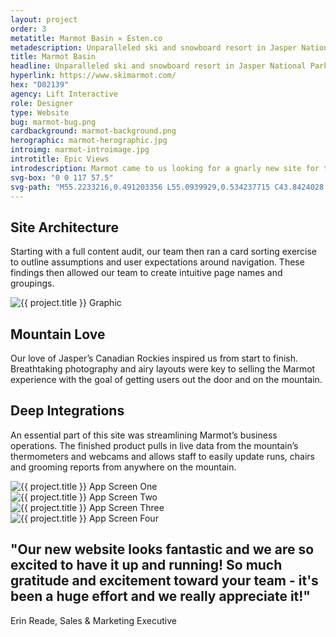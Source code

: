 ```yaml
---
layout: project
order: 3
metatitle: Marmot Basin ✕ Esten.co
metadescription: Unparalleled ski and snowboard resort in Jasper National Park.
title: Marmot Basin
headline: Unparalleled ski and snowboard resort in Jasper National Park.
hyperlink: https://www.skimarmot.com/
hex: "D02139"
agency: Lift Interactive
role: Designer
type: Website
bug: marmot-bug.png
cardbackground: marmot-background.png
herographic: marmot-herographic.jpg
introimg: marmot-introimage.jpg
introtitle: Epic Views
introdescription: Marmot came to us looking for a gnarly new site for their upcoming season. Not only did they need a refreshed interface and content strategy but ongoing marketing support.
svg-box: "0 0 117 57.5"
svg-path: "M55.2233216,0.491203356 L55.0939929,0.534237715 C43.8424028,3.71878023 35.4791519,8.40952529 29.3575972,11.8092396 L28.3229682,12.3686863 C23.3222615,15.2950226 20.0890459,17.4897749 18.8388693,18.3074277 L18.2784452,18.6947369 C17.7180212,19.0820462 16.7696113,19.899699 16.5971731,20.0718364 C10.9498233,25.6232686 10.9929329,26.6560932 11.639576,27.5167804 C12.4155477,28.549605 13.8812721,28.3774675 20.3477032,24.6765127 C21.0805654,24.2892035 21.3392226,24.1170661 21.8134276,23.7727912 L22.3738516,23.385482 C23.5378092,22.6108635 26.5985866,20.50218 31.2975265,17.747981 C36.9879859,14.5634385 45.5236749,9.74359039 56.1286219,6.60208224 C56.0855124,6.60208224 56.4303887,6.51601352 56.4303887,6.51601352 C57.4650177,6.25780737 58.4565371,6.04263558 59.0600707,6.21477301 L59.1462898,6.21477301 L60.3102473,6.38691045 L63.6727915,6.9463571 C67.2508834,7.54883812 70.1823322,8.10828478 72.9413428,8.7107658 C76.6918728,9.5284186 79.6664311,10.3030371 82.3823322,11.1637242 C87.3830389,12.7990298 89.0212014,14.0900606 89.5816254,14.7786103 C89.0212014,15.5962631 87.1243816,17.1455 84.9689046,18.0061872 L84.9257951,18.0492216 C81.5632509,19.5984584 77.8127208,20.8464548 74.9243816,21.707142 L74.9674912,21.707142 C74.8812721,21.707142 74.2777385,21.8792794 69.6219081,23.2133445 L68.2855124,23.5576194 L68.1992933,23.6006538 L67.8975265,23.6867225 C67.5095406,23.7727912 66.9922261,23.9018943 66.0438163,24.4613409 L66.0007067,24.5043753 L65.9144876,24.5474097 C64.9660777,25.2359594 64.4918728,26.1827153 64.4918728,27.3016086 L64.5349823,28.076227 L64.5780919,28.1192614 C64.9660777,29.3242234 65.4402827,29.7115327 65.8713781,30.0127732 L65.9575972,30.0558075 L66.0007067,30.0988419 L66.1300353,30.1849106 C66.6473498,30.5291855 66.9491166,30.6582885 67.2508834,30.7443573 L67.380212,30.7873916 L69.0614841,31.3038039 C72.2084806,32.0784224 75.269258,32.5948347 78.2438163,33.0682126 L80.5286219,33.4555218 C80.5286219,33.4555218 80.6579505,33.4555218 83.5462898,33.9719341 C89.8402827,35.0047587 96.3929329,36.123652 102.428269,37.6728889 C103.764664,38.0171638 104.842403,38.3614387 105.833922,38.7057135 C103.937102,39.4372976 101.35053,40.3840535 99.669258,40.8143971 C87.3399293,43.5255617 75.3985866,44.9456955 64.8798587,46.2367262 L61.8190813,46.6240355 C60.2671378,46.7531385 58.6720848,46.9683103 57.1201413,47.1834821 L53.8438163,47.6138257 C53.8438163,47.6138257 53.585159,47.6138257 53.3696113,47.6568601 C55.4388693,45.849417 58.4565371,43.1812868 59.8360424,41.158672 L60.0084806,40.9004658 C60.2671378,40.5131566 60.5257951,40.082813 60.7844523,39.4372976 C61.0431095,38.877851 61.0862191,38.1032325 61.1293286,37.9310951 L61.1293286,37.8880607 L61.1293286,37.8450264 C61.1293286,37.2425454 60.9568905,36.0806177 60.1378092,35.2199305 C58.9738516,34.0580028 58.0254417,33.9719341 57.4219081,33.8858654 L57.1201413,33.8428311 L57.0339223,33.8428311 C56.4303887,33.8428311 55.9130742,33.8428311 55.4819788,33.8858654 C54.059364,34.0580028 53.024735,34.3592434 52.2056537,34.5744151 L51.8607774,34.6604839 L49.1879859,35.521171 L49.1017668,35.5642054 C48.6706714,35.6933085 47.8515901,35.994549 46.0409894,36.7261331 C46.0409894,36.7261331 44.9632509,37.199511 43.9717314,37.5868202 C45.5236749,36.3818582 46.8600707,35.3059992 48.0240283,34.2731746 C48.8,33.5846249 49.7053004,32.7669721 50.5674912,31.7771819 L50.6106007,31.6911131 C51.0416961,31.2177352 51.429682,30.7013229 51.8607774,29.8836701 L51.9038869,29.8406357 L51.9469965,29.754567 L51.990106,29.6254639 C52.1194346,29.3672578 52.2918728,28.8938798 52.2918728,28.2913988 C52.2918728,27.8610552 52.2056537,27.4307117 52.0332155,26.9573337 L52.0332155,26.9142994 L51.990106,26.8282306 C51.1710247,25.3220281 49.8777385,25.1498907 49.4035336,25.063822 L49.2742049,25.063822 L49.1879859,25.063822 C46.7738516,25.063822 45.2219081,25.6232686 43.7561837,26.1396809 L42.419788,26.5700245 C40.5660777,27.2585742 38.8848057,27.9040896 37.3759717,28.549605 C34.444523,29.7976014 32.2028269,30.7873916 30.8233216,31.432907 C29.5300353,32.035388 28.8402827,32.3366285 28.4522968,32.5518003 C17.1144876,37.7589577 2.62968198,45.7203139 2.24169611,45.9785201 C1.93992933,46.1936919 1.07773852,46.8392073 1.595053,47.6998944 C2.15547703,48.6466503 2.88833922,48.3454098 6.33710247,46.8822416 L17.2869258,42.1054279 L29.3144876,36.8122018 C32.0303887,35.6502741 35.6084806,34.1871059 39.3590106,32.7669721 C40.6954064,32.2505598 41.859364,31.8632506 42.9371025,31.4759413 C42.1180212,32.1214567 41.2558304,32.7669721 40.264311,33.4985562 C38.7985866,34.5744151 37.3328622,35.6072397 35.9102473,36.5539956 L33.5392226,38.2323356 L31.5130742,40.0397787 L30.6077739,40.9435002 C29.659364,41.8472217 28.6678445,42.7939776 27.6763251,44.644455 L27.6332155,44.6874893 L27.5469965,44.9026611 C27.4607774,45.1178329 27.3314488,45.5051422 27.3314488,46.0645888 C27.3314488,46.7531385 27.5469965,47.4416883 28.0212014,48.0872037 L28.064311,48.1732724 L28.15053,48.2593411 C29.3575972,49.3782344 30.219788,49.3782344 30.6939929,49.3352 L30.8233216,49.3352 L30.8664311,49.3352 L30.9957597,49.3352 C31.7717314,49.2491313 32.2890459,49.1200283 32.7632509,48.9478908 C33.5823322,48.6896847 34.2289753,48.3884442 34.8756184,48.130238 L35.0480565,48.0441693 C38.1088339,46.6240355 40.0918728,45.7203139 41.7731449,44.9887299 C45.8685512,43.2243212 49.1017668,42.0193591 50.3088339,41.5459812 L50.2226148,41.5459812 L50.4381625,41.5029468 C50.4381625,41.5029468 50.6968198,41.4168781 50.7830389,41.3738438 L48.7137809,43.3103899 L48.3257951,43.7407335 C47.5498233,44.5583863 46.644523,45.5051422 45.9116608,47.2265165 C45.6961131,47.6568601 45.5236749,48.2163067 45.5236749,48.9048565 C45.5236749,49.2921657 45.5667845,49.6794749 45.6530035,50.0667841 C45.9116608,51.1856775 46.4720848,52.0463646 47.2911661,52.5627769 C48.5413428,53.4234641 49.5759717,53.5525672 50.3088339,53.6816702 L50.5674912,53.7247046 C53.0678445,53.9398764 55.3957597,53.5956015 57.4219081,53.294361 L59.4480565,53.0361549 L62.0777385,52.7349144 C72.9844523,51.4438836 85.3137809,50.0237498 98.5484099,47.3556196 L99.2381625,47.1834821 C102.600707,46.451898 106.04947,45.6772796 109.670671,44.0850083 L110.101767,43.8698365 C110.920848,43.439493 111.955477,42.966115 113.033216,41.7181186 C113.55053,41.2017063 114.154064,39.9967443 114.154064,38.7487479 C114.154064,38.2323356 114.067845,37.7589577 113.895406,37.3286141 C113.421201,36.0806177 112.688339,35.4781367 112.171025,35.0477931 L111.998587,34.91869 L111.955477,34.8756557 C110.015548,33.4985562 108.248057,32.9391095 106.566784,32.3796629 L105.877032,32.1644911 C99.3243816,30.2709793 92.6855124,29.152086 86.2621908,28.076227 L83.0289753,27.5167804 C81.7787986,27.3016086 80.3130742,27.1294712 79.019788,26.9573337 C79.019788,26.9573337 78.8904594,26.9573337 78.6749117,26.9142994 C81.5632509,25.9675435 84.0204947,25.1068563 86.2621908,24.1170661 C87.9003534,23.385482 89.8402827,22.4817605 91.6939929,21.1907297 C92.4699647,20.6743174 93.4614841,19.899699 94.3667845,18.7377713 C95.0565371,17.9201185 95.7893993,16.4139159 95.7893993,14.7786103 C95.7893993,14.3913011 95.7462898,14.0470262 95.6600707,13.659717 L95.6600707,13.6166826 L95.6600707,13.5736483 C94.7547703,10.4321401 92.7717314,9.27021245 91.219788,8.32345657 L90.4869258,7.89311299 L90.4438163,7.85007863 C88.5469965,6.81725403 86.6932862,6.1287043 85.1413428,5.56925764 C81.3908127,4.27822689 77.7265018,3.41753972 74.9243816,2.81505871 C72.0791519,2.16954333 68.975265,1.61009667 65.2678445,0.964581298 L60.6982332,0.189962848 L59.5773852,0.0178254149 C58.844523,-0.0252089435 58.2409894,0.0178254149 57.7236749,0.0608597732 C56.775265,0.14692849 55.9992933,0.319065923 55.2233216,0.491203356 Z"
---
```


<!------------------------------- WHITE STREAMFIELD START -->
<div class="project-group white-group first-group">
	<!---BREAK-->
	<div class="content-streamfield project-streamfield project-group-item">
		<!--BREAK-->
		<div class="centered-text aligned-center">
			<h2>Site Architecture</h2>
			<p>Starting with a full content audit, our team then ran a card sorting exercise to outline assumptions and user expectations around navigation. These findings then allowed our team to create intuitive page names and groupings.</p>
		</div>
		<!--BREAK-->
	</div>
	<!-------------------BREAK-->
	<div class="screens-streamfield remove-top-mobile project-streamfield project-group-item">
		<!--BREAK-->
		<div class="vertical-center">
			<img src="{{ site.baseurl }}/assets/portfolio/{{ page.title | slugify }}/marmot-screens.png" alt="{{ project.title }} Graphic">
		</div>
		<!--BREAK-->
	</div>
	<!-------------------BREAK-->
	<div class="bustout-streamfield whitetext project-streamfield project-group-item">
		<div class="bustout-wrapper" style="background-color:#{{ page.hex }};">
			<div class="bustout-image" style="background-image:url('{{ site.baseurl }}/assets/portfolio/{{ page.title | slugify }}/marmot-bigimage.jpg');"></div><!--MAGICFLOAT
			--><div class="bustout-content">
				<div class="bustout-inner">
					<h2>Mountain Love</h2>
					<p>Our love of Jasper’s Canadian Rockies inspired us from start to finish. Breathtaking photography and airy layouts were key to selling the Marmot experience with the goal of getting users out the door and on the mountain.</p>
				</div>
			</div>
		</div>
	</div>
	<!-------------------BREAK-->
	<div class="content-streamfield project-streamfield project-group-item">
		<!--BREAK-->
		<div class="centered-text aligned-center">
			<h2>Deep Integrations</h2>
			<p>An essential part of this site was streamlining Marmot’s business operations. The finished product pulls in live data from the mountain’s thermometers and webcams and allows staff to easily update runs, chairs and grooming reports from anywhere on the mountain.</p>
		</div>
		<!--BREAK-->
	</div>
	<!-------------------BREAK-->
	<div class="app-streamfield remove-top-mobile project-streamfield project-group-item">
		<!--BREAK-->
		<div class="app-image">
			<img src="{{ site.baseurl }}/assets/portfolio/marmot-basin/marmot-mobile1.jpg" alt="{{ project.title }} App Screen One">
		</div><!--MAGICFLOAT
		--><div class="app-image">
			<img src="{{ site.baseurl }}/assets/portfolio/marmot-basin/marmot-mobile2.jpg" alt="{{ project.title }} App Screen Two">
		</div><!--MAGICFLOAT
		--><div class="app-image">
			<img src="{{ site.baseurl }}/assets/portfolio/marmot-basin/marmot-mobile3.jpg" alt="{{ project.title }} App Screen Three">
		</div><!--MAGICFLOAT
		--><div class="app-image">
			<img src="{{ site.baseurl }}/assets/portfolio/marmot-basin/marmot-mobile4.jpg" alt="{{ project.title }} App Screen Four">
		</div>
		<!--BREAK-->
	</div>
	<!-------------------BREAK-->
	<div class="bigimage-streamfield whitetext project-streamfield project-group-item">
		<!--BREAK-->
		<div class="bigimage-wrap" style="background-color:#{{ page.hex }};">
			<div class="image-bleed" style="background-image:url('{{ site.baseurl }}/assets/portfolio/{{ page.title | slugify }}/marmot-outroimage.jpg');">
			</div>
			<div class="corner-message testimonial right-corner" style="background-color:#{{ page.hex }};">
				<div class="corner-message-inner">
					<h2>"Our new website looks fantastic and we are so excited to have it up and running! So much gratitude and excitement toward your team - it's been a huge effort and we really appreciate it!"</h2>
					<p>Erin Reade, Sales & Marketing Executive</p>
				</div>
			</div>
		</div>
	</div>
	<!-------------------BREAK-->
	<!--
	<div class="sidebyside-streamfield project-streamfield project-group-item">
		<div class="sidebyside-one">
			<img src="{{ site.baseurl }}/assets/portfolio/marmot-basin/marmot-bigimage.jpg" alt="{{ project.title }} Graphic">
			<h2>Social</h2>
			<p>Jireh seeked a streamline solution for users to browse, customize, quote & purchase their industrial scanners from various configurations.</p>
		</div> --> <!--MAGICFLOAT
		--><!--<div class="sidebyside-two">
			<img src="{{ site.baseurl }}/assets/portfolio/marmot-basin/marmot-bigimage.jpg" alt="{{ project.title }} Graphic">
			<h2>Marketing</h2>
			<p>Jireh seeked a streamline solution for users to browse, customize, quote & purchase their industrial scanners from various configurations.</p>
		</div>
	</div>-->
</div>
<!------------------------------------ WHITE STREAMFIELD END-->